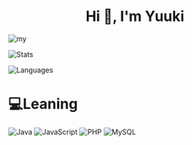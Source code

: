 <h1 align="center">Hi 👋, I'm Yuuki</h1>
<p> <img src="https://komarev.com/ghpvc/?username=MeYuuki3&label=Profile%20views&color=0e75b6&style=flat" alt="my" /> </p>
<!-- <p> <img alt="Stats" src="https://github-readme-stats.vercel.app/api?username=MeYuuki3&count_private=true&show_icons=true&show_icons=true&theme=dracula" /> </p> -->
<p> <img alt="Stats" src="https://github-readme-streak-stats.herokuapp.com/?user=MeYuuki3&theme=dracula" /> </p>

<p> <img alt="Languages" src="https://github-readme-stats.vercel.app/api/top-langs/?username=MeYuuki3&layout=compact&langs_count=10&show_icons=true&theme=dracula" /> </p>


# 💻Leaning
![Java](https://img.shields.io/badge/java-%23ED8B00.svg?style=for-the-badge&logo=java&logoColor=white) ![JavaScript](https://img.shields.io/badge/javascript-%23323330.svg?style=for-the-badge&logo=javascript&logoColor=%23F7DF1E) ![PHP](https://img.shields.io/badge/php-%23777BB4.svg?style=for-the-badge&logo=php&logoColor=white) ![MySQL](https://img.shields.io/badge/mysql-%2300f.svg?style=for-the-badge&logo=mysql&logoColor=white)




